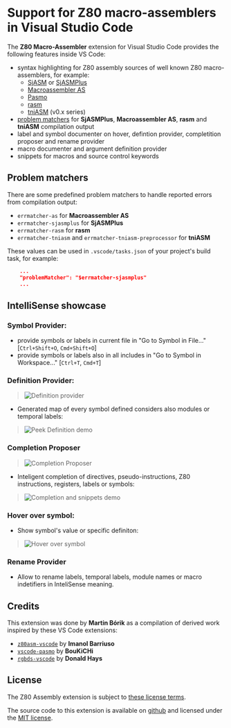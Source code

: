 # Support for Z80 macro-assemblers in Visual Studio Code

The **Z80 Macro-Assembler** extension for Visual Studio Code provides the following features inside VS Code:

* syntax highlighting for Z80 assembly sources of well known Z80 macro-assemblers, for example:
  - [SjASM](http://www.xl2s.tk/) or [SjASMPlus](https://github.com/z00m128/sjasmplus)
  - [Macroassembler AS](http://john.ccac.rwth-aachen.de:8000/as/)
  - [Pasmo](http://pasmo.speccy.org/)
  - [rasm](http://www.roudoudou.com/rasm/)
  - [tniASM](http://www.tni.nl/products/tniasm.html) (v0.x series)
* [problem matchers](#problem-matchers) for **SjASMPlus**, **Macroassembler AS**, **rasm** and **tniASM** compilation output
* label and symbol documenter on hover, defintion provider, completition proposer and rename provider
* macro documenter and argument definition provider
* snippets for macros and source control keywords

## Problem matchers

There are some predefined problem matchers to handle reported errors from compilation output:
- `errmatcher-as` for **Macroassembler AS**
- `errmatcher-sjasmplus` for **SjASMPlus**
- `errmatcher-rasm` for **rasm**
- `errmatcher-tniasm` and `errmatcher-tniasm-preprocessor` for **tniASM**

These values can be used in `.vscode/tasks.json` of your project's build task, for example:
```json
    ...
    "problemMatcher": "$errmatcher-sjasmplus"
    ...
```

## IntelliSense showcase

### Symbol Provider:
- provide symbols or labels in current file in "Go to Symbol in File..." [`Ctrl+Shift+O`, `Cmd+Shift+O`]
- provide symbols or labels also in all includes in "Go to Symbol in Workspace..." [`Ctrl+T`, `Cmd+T`]

### Definition Provider:
> ![Definition provider](images/z80-macroasm-definition.png)

- Generated map of every symbol defined considers also modules or temporal labels:
> ![Peek Definition demo](images/z80-macroasm-definition-peek.gif)

### Completion Proposer
> ![Completion Proposer](images/z80-macroasm-completion.png)

- Inteligent completion of directives, pseudo-instructions, Z80 instructions, registers, labels or symbols:
> ![Completion and snippets demo](images/z80-macroasm-completion-demo.gif)

### Hover over symbol:
- Show symbol's value or specific definiton:
> ![Hover over symbol](images/z80-macroasm-hover.gif)

### Rename Provider
- Allow to rename labels, temporal labels, module names or macro indetifiers in InteliSense meaning.


## Credits

This extension was done by **Martin Bórik** as a compilation of derived work inspired by these VS Code extensions:
- [`z80asm-vscode`](https://github.com/Imanolea/z80asm-vscode) by **Imanol Barriuso**
- [`vscode-pasmo`](https://github.com/BouKiCHi/vscode-pasmo) by **BouKiCHi**
- [`rgbds-vscode`](https://github.com/DonaldHays/rgbds-vscode) by **Donald Hays**

## License

The Z80 Assembly extension is subject to [these license terms](LICENSE).

The source code to this extension is available on [github](https://github.com/mborik/z80-macroasm-vscode) and licensed under the [MIT license](LICENSE).
